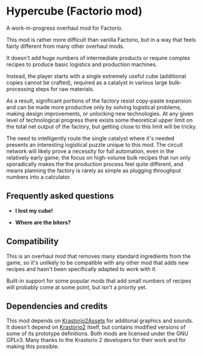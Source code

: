 # Hypercube (Factorio mod)

A work-in-progress overhaul mod for Factorio.

This mod is rather more difficult than vanilla Factorio, but in a way that feels fairly different from many other overhaul mods.

It doesn't add huge numbers of intermediate products or require complex recipes to produce basic logistics and production machines.

Instead, the player starts with a single extremely useful cube (additional copies cannot be crafted), required as a catalyst in various large bulk-processing steps for raw materials.

As a result, significant portions of the factory resist copy-paste expansion and can be made more productive only by solving logistical problems, making design improvements, or unlocking new technologies. At any given level of technological progress there exists some theoretical upper limit on the total net output of the factory, but getting close to this limit will be tricky.

The need to intelligently route the single catalyst where it's needed presents an interesting logistical puzzle unique to this mod. The circuit network will likely prove a necessity for full automation, even in the relatively early game; the focus on high-volume bulk recipes that run only sporadically makes the the production process feel quite different, and means planning the factory is rarely as simple as plugging throughput numbers into a calculator.

## Frequently asked questions

* **I lost my cube!**

* **Where are the biters?**

## Compatibility

This is an overhaul mod that removes many standard ingredients from the game, so it's unlikely to be compatible with any other mod that adds new recipes and hasn't been specifically adapted to work with it.

Built-in support for some popular mods that add small numbers of recipes will probably come at some point, but isn't a priority yet.

## Dependencies and credits

This mod depends on [Krastorio2Assets](https://github.com/raiguard/Krastorio2Assets) for additonal graphics and sounds. It doesn't depend on [Krastorio2](https://github.com/raiguard/Krastorio2) itself, but contains modified versions of some of its prototype definitions. Both mods are licensed under the GNU GPLv3. Many thanks to the Krastorio 2 developers for their work and for making this possible.